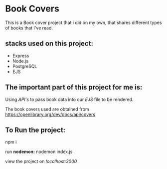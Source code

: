 # Book Covers
This is a Book cover project that i did on my own, 
that shares different types of books that I've read.

## stacks used on this project:

* Express
* Node.js
* PostgreSQL
* EJS

## The important part of this project for me is:
Using _API's_ to pass book data into our _EJS_ file to be rendered.


The book covers used are obtained from https://openlibrary.org/dev/docs/api/covers

## To Run the project:

npm i

run __nodemon:__ nodemon index.js

view the project on _localhost:3000_
